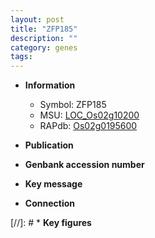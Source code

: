 ```yaml
---
layout: post
title: "ZFP185"
description: ""
category: genes
tags: 
---
```


* **Information**  
    + Symbol: ZFP185  
    + MSU: [LOC_Os02g10200](http://rice.uga.edu/cgi-bin/ORF_infopage.cgi?orf=LOC_Os02g10200)  
    + RAPdb: [Os02g0195600](http://rapdb.dna.affrc.go.jp/viewer/gbrowse_details/irgsp1?name=Os02g0195600)  

* **Publication**  

* **Genbank accession number**  

* **Key message**  

* **Connection**  

[//]: # * **Key figures**  


